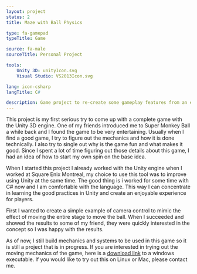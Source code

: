 ```yaml
---
layout: project
status: 2
title: Maze with Ball Physics

type: fa-gamepad
typeTitle: Game

source: fa-male
sourceTitle: Personal Project

tools:
    Unity 3D: unityIcon.svg
    Visual Studio: VS2013Icon.svg

lang: icon-csharp
langTitle: C#

description: Game project to re-create some gameplay features from an existing game. Implemented with the Unity3D engine.
---
```


This project is my first serious try to come up with a complete game with the Unity 3D engine. One of my friends introduced me to Super Monkey Ball a while back and I found the game to be very entertaining. Usually when I find a good game, I try to figure out the mechanics and how it is done technically. I also try to single out why is the game fun and what makes it good. Since I spent a lot of time figuring out those details about this game, I had an idea of how to start my own spin on the base idea.

When I started this project I already worked with the Unity engine when I worked at Square Enix Montreal, my choice to use this tool was to improve using Unity at the same time. The good thing is i worked for some time with C# now and I am comfortable with the language. This way I can concentrate in learning the good practices in Unity and create an enjoyable experience for players.

First I wanted to create a simple example of camera control to mimic the effect of moving the entire stage to move the ball. When I succeeded and showed the results to some of my friend, they were quickly interested in the concept so I was happy with the results.

As of now, I still build mechanics and systems to be used in this game so it is still a project that is in progress. If you are interested in trying out the moving mechanics of the game, here is a [download link]({{site.baseurl}}/downloads/mkb-demo.zip) to a windows executable. If you would like to try out this on Linux or Mac, please contact me.
